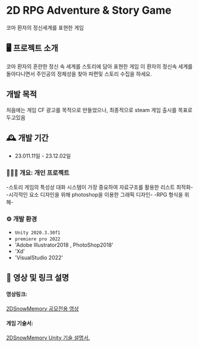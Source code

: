 # 2D RPG Adventure & Story Game
코마 환자의 정신세계를 표현한 게임 

## 🖥️ 프로젝트 소개
코마 환자의 혼란한 정신 속 세계를 스토리에 담아 표현한 게임
이 환자의 정신속 세계를 돌아다니면서 주인공의 정체성을 찾아 파편및 
스토리 수집을 하세요.
<br>
## 개발 목적
처음에는 게임 CF 광고를 목적으로 만들었으나, 최종적으로 steam 게임 출시를 목표로 두고있음

## 🕰️ 개발 기간
* 23.011.11일 - 23.12.02일

### 🧑‍🤝‍🧑 개요: 개인 프로젝트
 -스토리 게임의 특성상 대화 시스템이 가장 중요하여 자료구조를 활용한 리스트 최적화-
 -시각적인 요소 디자인을 위해 photoshop을 이용한 그래픽 디자인-
 -RPG 형식을 위해-
   
### ⚙️ 개발 환경
- `Unity 2020.3.30f1`
- `premiere pro 2022`
- 'Adobe Illustrator2018 , PhotoShop2018'
- 'Xd'
- 'VisualStudio 2022'

## 📌 영상 및 링크 설명
<h4>영상링크: </h4><a href ="https://www.youtube.com/watch?v=ioc1Jlgwopo">2DSnowMemory 공모전용 영상</a>

<h4>게임 기술서:</h4><a href="https://drive.google.com/file/d/1Mho5JOyisiTv3PmHVj4UKb5W7-UdNQiK/view?usp=sharing">2DSnowMemory Unity 기술 설명서.</a>
